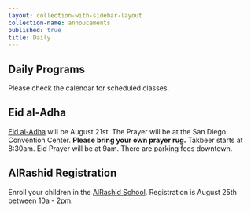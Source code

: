 ```yaml
---
layout: collection-with-sidebar-layout
collection-name: annoucements
published: true
title: Daily
---
```

## Daily Programs
Please check the calendar for scheduled classes.

## Eid al-Adha
[Eid al-Adha](http://www.icsd.org/events/eid-al-adha) will be August 21st. The Prayer will be at the San Diego Convention Center. **Please bring your own prayer rug.** Takbeer starts at 8:30am. Eid Prayer will be at 9am. There are parking fees downtown.

## AlRashid Registration
Enroll your children in the [AlRashid School](http://www.icsd.org/events/alrashid-2018-2019-school-calendar). Registration is August 25th between 10a - 2pm.
